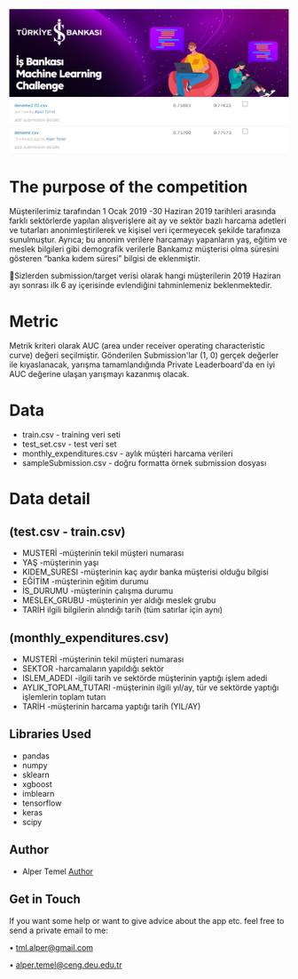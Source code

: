 <img src="images/is-bankasi-ml.png"/>
<br/>

<img src="images/score.png"/>
<br/>

# The purpose of the competition

Müşterilerimiz tarafından 1 Ocak 2019 -30 Haziran 2019 tarihleri arasında farklı sektörlerde yapılan alışverişlere ait ay ve sektör bazlı harcama adetleri ve tutarları anonimleştirilerek ve kişisel veri içermeyecek şekilde tarafınıza sunulmuştur. Ayrıca; bu anonim verilere harcamayı yapanların yaş, eğitim ve meslek bilgileri gibi demografik verilerle Bankamız müşterisi olma süresini gösteren “banka kıdem süresi” bilgisi de eklenmiştir.

💍Sizlerden submission/target verisi olarak hangi müşterilerin 2019 Haziran ayı sonrası ilk 6 ay içerisinde evlendiğini tahminlemeniz beklenmektedir.

# Metric

Metrik kriteri olarak AUC (area under receiver operating characteristic curve) değeri seçilmiştir. Gönderilen Submission'lar (1, 0) gerçek değerler ile kıyaslanacak, yarışma tamamlandığında Private Leaderboard'da en iyi AUC değerine ulaşan yarışmayı kazanmış olacak.

# Data

- train.csv - training veri seti
- test_set.csv - test veri set
- monthly_expenditures.csv - aylık müşteri harcama verileri
- sampleSubmission.csv - doğru formatta örnek submission dosyası

# Data detail

## (test.csv - train.csv)
- MUSTERİ -müşterinin tekil müşteri numarası
- YAŞ -müşterinin yaşı
- KIDEM_SURESI -müşterinin kaç aydır banka müşterisi olduğu bilgisi
- EĞİTİM -müşterinin eğitim durumu
- İS_DURUMU -müşterinin çalışma durumu
- MESLEK_GRUBU -müşterinin yer aldığı meslek grubu
- TARİH ilgili bilgilerin alındığı tarih (tüm satırlar için aynı)
## (monthly_expenditures.csv)
- MUSTERİ -müşterinin tekil müşteri numarası
- SEKTOR -harcamaların yapıldığı sektör
- ISLEM_ADEDI -ilgili tarih ve sektörde müşterinin yaptığı işlem adedi
- AYLIK_TOPLAM_TUTARI -müşterinin ilgili yıl/ay, tür ve sektörde yaptığı işlemlerin toplam tutarı
- TARİH -müşterinin harcama yaptığı tarih (YIL/AY)

## Libraries Used
- pandas
- numpy
- sklearn
- xgboost
- imblearn
- tensorflow
- keras
- scipy

## Author
- Alper Temel [Author](https://github.com/alpertml)

Get in Touch
-
If you want some help or want to give advice about the app etc. feel free to send a private email to me:

• tml.alper@gmail.com

• alper.temel@ceng.deu.edu.tr
